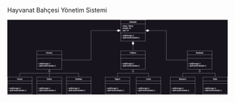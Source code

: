 Hayvanat Bahçesi Yönetim Sistemi  
  
![HayvanatBahcesiYonetimi.drawio.png](HayvanatBahcesiYonetimi.drawio.png)